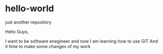# hello-world
just another repository

Hello Guys,

I want to be software enegineer and now I am learning how to use GIT
And it time to make some changes of my work 
